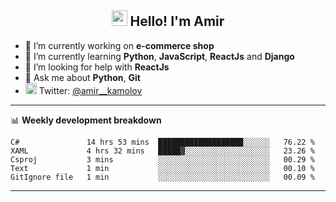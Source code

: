 <h2 align="center"><img src="https://media.giphy.com/media/hvRJCLFzcasrR4ia7z/giphy.gif" width="25px"> Hello! I'm Amir</h2>

- 🔭 I’m currently working on **e-commerce shop**
- 🌱 I’m currently learning **Python**, **JavaScript**, **ReactJs** and **Django**
- 🤔 I’m looking for help with **ReactJs**
- 💬 Ask me about **Python**, **Git**
- <img alt="Amir Kamolov | Twitter" width="18px" src="https://raw.githubusercontent.com/peterthehan/peterthehan/master/assets/twitter.svg" /> Twitter: [@amir__kamolov ](https://twitter.com/amir__kamolov)

---

📊 **Weekly development breakdown**
<!--START_SECTION:waka-->
```text
C#               14 hrs 53 mins  ███████████████████░░░░░░   76.22 % 
XAML             4 hrs 32 mins   █████▓░░░░░░░░░░░░░░░░░░░   23.26 % 
Csproj           3 mins          ░░░░░░░░░░░░░░░░░░░░░░░░░   00.29 % 
Text             1 min           ░░░░░░░░░░░░░░░░░░░░░░░░░   00.10 % 
GitIgnore file   1 min           ░░░░░░░░░░░░░░░░░░░░░░░░░   00.09 % 
```
<!--END_SECTION:waka-->

---
